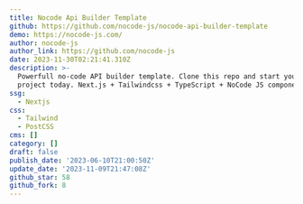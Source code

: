 ```yaml
---
title: Nocode Api Builder Template
github: https://github.com/nocode-js/nocode-api-builder-template
demo: https://nocode-js.com/
author: nocode-js
author_link: https://github.com/nocode-js
date: 2023-11-30T02:21:41.310Z
description: >-
  Powerfull no-code API builder template. Clone this repo and start your no-code
  project today. Next.js + Tailwindcss + TypeScript + NoCode JS components.
ssg:
  - Nextjs
css:
  - Tailwind
  - PostCSS
cms: []
category: []
draft: false
publish_date: '2023-06-10T21:00:50Z'
update_date: '2023-11-09T21:47:08Z'
github_star: 58
github_fork: 8
---
```

